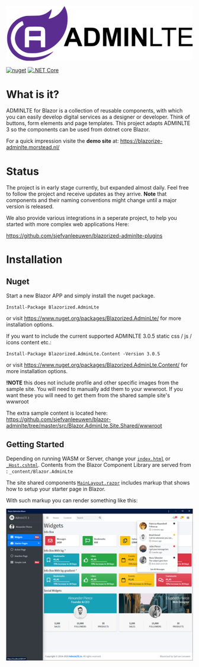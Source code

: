 ﻿![adminlte for blazor](docs/img/blazor-adminlte.svg)

[![nuget](https://img.shields.io/nuget/v/Blazorized.AdminLte)](https://www.nuget.org/packages/Blazorized.AdminLte/)
[![.NET Core](https://github.com/sjefvanleeuwen/blazor-adminlte/workflows/.NET%20Core/badge.svg)](https://github.com/sjefvanleeuwen/blazor-adminlte/actions)

# What is it?

ADMINLTE for Blazor is a collection of reusable components, with which you can easily develop digital services as a designer or developer. Think of buttons, form elements and page templates. This project adapts ADMINLTE 3 so the components can be used from dotnet core Blazor.

For a quick impression visite the **demo site** at: https://blazorize-adminlte.morstead.nl/

# Status

The project is in early stage currently, but expanded almost daily. Feel free to follow the project and receive updates as they arrive.
**Note** that components and their naming conventions might change until a major version is released.

We also provide various integrations in a seperate project, to help you started with more complex web applications Here:

https://github.com/sjefvanleeuwen/blazorized-adminlte-plugins

# Installation

## Nuget

Start a new Blazor APP and simply install the nuget package.

```
Install-Package Blazorized.AdminLte
```
or visit https://www.nuget.org/packages/Blazorized.AdminLte/ for more installation options.

If you want to include the current supported ADMINLTE 3.0.5 static css / js / icons content etc.:

```
Install-Package Blazorized.AdminLte.Content -Version 3.0.5
```
or visit https://www.nuget.org/packages/Blazorized.AdminLte.Content/ for more installation options.

**!NOTE** this does not include profile and other specific images from the sample site. You will need to manually add them to your wwwroot.
If you want these you will need to get them from the shared sample site's wwwroot

The extra sample content is located here:
https://github.com/sjefvanleeuwen/blazor-adminlte/tree/master/src/Blazor.AdminLte.Site.Shared/wwwroot

## Getting Started


Depending on running WASM or Server, change your 
[`index.html`](./src/Blazor.AdminLte.Wasm/wwwroot/index.html) or
[`_Host.cshtml`](./src/Blazor.AdminLte.Site/Pages/_Host.cshtml).
Contents from the Blazor Component Library are served from : `_content/Blazor.AdminLte`

The site shared components [`MainLayout.razor`](./src/Blazor.AdminLte.Site.Shared/MainLayout.razor) includes markup that shows how to setup your starter page in Blazor.

With such markup you can render something like this:

![screenshot](docs/img/adminlte-screenshot.png)
